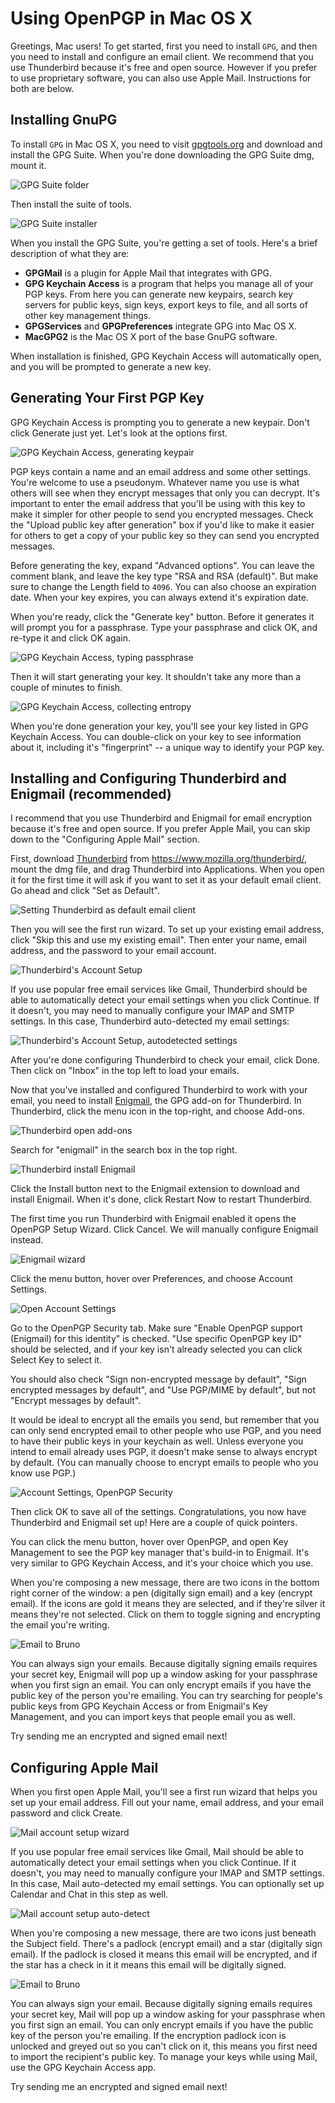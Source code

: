 # Using OpenPGP in Mac OS X

Greetings, Mac users! To get started, first you need to install `GPG`, and then you need to install and configure an email client. We recommend that you use Thunderbird because it's free and open source. However if you prefer to use proprietary software, you can also use Apple Mail. Instructions for both are below.

## Installing GnuPG

To install `GPG` in Mac OS X, you need to visit [gpgtools.org](https://gpgtools.org/) and download and install the GPG Suite. When you're done downloading the GPG Suite dmg, mount it.

![GPG Suite folder](../images/osx/gpgtools1.png)

Then install the suite of tools.

![GPG Suite installer](../images/osx/gpgtools2.png)

When you install the GPG Suite, you're getting a set of tools. Here's a brief description of what they are:

* **GPGMail** is a plugin for Apple Mail that integrates with GPG.
* **GPG Keychain Access** is a program that helps you manage all of your PGP keys. From here you can generate new keypairs, search key servers for public keys, sign keys, export keys to file, and all sorts of other key management things.
* **GPGServices** and **GPGPreferences** integrate GPG into Mac OS X.
* **MacGPG2** is the Mac OS X port of the base GnuPG software.

When installation is finished, GPG Keychain Access will automatically open, and you will be prompted to generate a new key.

## Generating Your First PGP Key

GPG Keychain Access is prompting you to generate a new keypair. Don't click Generate just yet. Let's look at the options first.

![GPG Keychain Access, generating keypair](../images/osx/gpgtools3.png)

PGP keys contain a name and an email address and some other settings. You're welcome to use a pseudonym. Whatever name you use is what others will see when they encrypt messages that only you can decrypt. It's important to enter the email address that you'll be using with this key to make it simpler for other people to send you encrypted messages. Check the "Upload public key after generation" box if you'd like to make it easier for others to get a copy of your public key so they can send you encrypted messages.

Before generating the key, expand "Advanced options". You can leave the comment blank, and leave the key type "RSA and RSA (default)". But make sure to change the Length field to `4096`. You can also choose an expiration date. When your key expires, you can always extend it's expiration date.

When you're ready, click the "Generate key" button. Before it generates it will prompt you for a passphrase. Type your passphrase and click OK, and re-type it and click OK again.

![GPG Keychain Access, typing passphrase](../images/osx/gpgtools4.png)

Then it will start generating your key. It shouldn't take any more than a couple of minutes to finish.

![GPG Keychain Access, collecting entropy](../images/osx/gpgtools5.png)

When you're done generation your key, you'll see your key listed in GPG Keychain Access. You can double-click on your key to see information about it, including it's "fingerprint" -- a unique way to identify your PGP key.

## Installing and Configuring Thunderbird and Enigmail (recommended)

I recommend that you use Thunderbird and Enigmail for email encryption because it's free and open source. If you prefer Apple Mail, you can skip down to the "Configuring Apple Mail" section.

First, download [Thunderbird](https://www.mozilla.org/thunderbird/) from https://www.mozilla.org/thunderbird/, mount the dmg file, and drag Thunderbird into Applications. When you open it for the first time it will ask if you want to set it as your default email client. Go ahead and click "Set as Default".

![Setting Thunderbird as default email client](../images/osx/thunderbird1.png)

Then you will see the first run wizard. To set up your existing email address, click "Skip this and use my existing email". Then enter your name, email address, and the password to your email account.

![Thunderbird's Account Setup](../images/osx/thunderbird2.png)

If you use popular free email services like Gmail, Thunderbird should be able to automatically detect your email settings when you click Continue. If it doesn't, you may need to manually configure your IMAP and SMTP settings. In this case, Thunderbird auto-detected my email settings:

![Thunderbird's Account Setup, autodetected settings](../images/osx/thunderbird3.png)

After you're done configuring Thunderbird to check your email, click Done. Then click on "Inbox" in the top left to load your emails.

Now that you've installed and configured Thunderbird to work with your email, you need to install [Enigmail](https://www.enigmail.net/home/index.php), the GPG add-on for Thunderbird. In Thunderbird, click the menu icon in the top-right, and choose Add-ons.

![Thunderbird open add-ons](../images/osx/thunderbird4.png)

Search for "enigmail" in the search box in the top right.

![Thunderbird install Enigmail](../images/osx/thunderbird5.png)

Click the Install button next to the Enigmail extension to download and install Enigmail. When it's done, click Restart Now to restart Thunderbird.

The first time you run Thunderbird with Enigmail enabled it opens the OpenPGP Setup Wizard. Click Cancel. We will manually configure Enigmail instead.

![Enigmail wizard](../images/osx/enigmail1.png)

Click the menu button, hover over Preferences, and choose Account Settings.

![Open Account Settings](../images/osx/thunderbird6.png)

Go to the OpenPGP Security tab. Make sure "Enable OpenPGP support (Enigmail) for this identity" is checked. "Use specific OpenPGP key ID" should be selected, and if your key isn't already selected you can click Select Key to select it.

You should also check "Sign non-encrypted message by default", "Sign encrypted messages by default", and "Use PGP/MIME by default", but not "Encrypt messages by default".

It would be ideal to encrypt all the emails you send, but remember that you can only send encrypted email to other people who use PGP, and you need to have their public keys in your keychain as well. Unless everyone you intend to email already uses PGP, it doesn't make sense to always encrypt by default. (You can manually choose to encrypt emails to people who you know use PGP.)

![Account Settings, OpenPGP Security](../images/osx/thunderbird7.png)

Then click OK to save all of the settings. Congratulations, you now have Thunderbird and Enigmail set up! Here are a couple of quick pointers.

You can click the menu button, hover over OpenPGP, and open Key Management to see the PGP key manager that's build-in to Enigmail. It's very similar to GPG Keychain Access, and it's your choice which you use.

When you're composing a new message, there are two icons in the bottom right corner of the window: a pen (digitally sign email) and a key (encrypt email). If the icons are gold it means they are selected, and if they're silver it means they're not selected. Click on them to toggle signing and encrypting the email you're writing.

![Email to Bruno](../images/osx/thunderbird8.png)

You can always sign your emails. Because digitally signing emails requires your secret key, Enigmail will pop up a window asking for your passphrase when you first sign an email. You can only encrypt emails if you have the public key of the person you're emailing. You can try searching for people's public keys from GPG Keychain Access or from Enigmail's Key Management, and you can import keys that people email you as well.

Try sending me an encrypted and signed email next!

## Configuring Apple Mail

When you first open Apple Mail, you'll see a first run wizard that helps you set up your email address. Fill out your name, email address, and your email password and click Create.

![Mail account setup wizard](../images/osx/applemail1.png)

If you use popular free email services like Gmail, Mail should be able to automatically detect your email settings when you click Continue. If it doesn't, you may need to manually configure your IMAP and SMTP settings. In this case, Mail auto-detected my email settings. You can optionally set up Calendar and Chat in this step as well.

![Mail account setup auto-detect](../images/osx/applemail2.png)

When you're composing a new message, there are two icons just beneath the Subject field. There's a padlock (encrypt email) and a star (digitally sign email). If the padlock is closed it means this email will be encrypted, and if the star has a check in it it means this email will be digitally signed.

![Email to Bruno](../images/osx/applemail3.png)

You can always sign your email. Because digitally signing emails requires your secret key, Mail will pop up a window asking for your passphrase when you first sign an email. You can only encrypt emails if you have the public key of the person you're emailing. If the encryption padlock icon is unlocked and greyed out so you can't click on it, this means you first need to import the recipient's public key. To manage your keys while using Mail, use the GPG Keychain Access app.

Try sending me an encrypted and signed email next!

